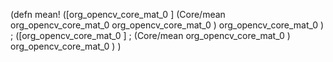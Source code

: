 
(defn mean!
([org_opencv_core_mat_0 ] 
  (Core/mean org_opencv_core_mat_0 org_opencv_core_mat_0 ) org_opencv_core_mat_0 )
; ([org_opencv_core_mat_0 ] 
;   (Core/mean org_opencv_core_mat_0 ) org_opencv_core_mat_0 )
)